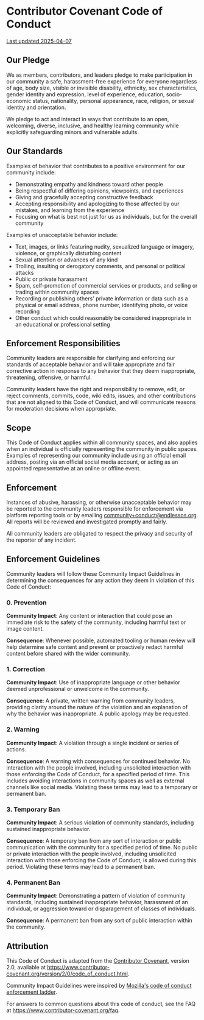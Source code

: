# Contributor Covenant Code of Conduct

[Last updated 2025-04-07][history]

## Our Pledge

We as members, contributors, and leaders pledge to make participation in our
community a safe, harassment-free experience for everyone regardless of age, 
body size, visible or invisible disability, ethnicity, sex characteristics, 
gender identity and expression, level of experience, education, socio-economic 
status, nationality, personal appearance, race, religion, or sexual identity
and orientation.

We pledge to act and interact in ways that contribute to an open, welcoming,
diverse, inclusive, and healthy learning community while explicitly safeguarding 
minors and vulnerable adults.

## Our Standards

Examples of behavior that contributes to a positive environment for our
community include:

* Demonstrating empathy and kindness toward other people
* Being respectful of differing opinions, viewpoints, and experiences
* Giving and gracefully accepting constructive feedback
* Accepting responsibility and apologizing to those affected by our mistakes,
  and learning from the experience
* Focusing on what is best not just for us as individuals, but for the
  overall community

Examples of unacceptable behavior include:

* Text, images, or links featuring nudity, sexualized language or imagery, 
  violence, or graphically disturbing content
* Sexual attention or advances of any kind
* Trolling, insulting or derogatory comments, and personal or political attacks
* Public or private harassment
* Spam, self-promotion of commercial services or products, and selling or 
  trading within community spaces
* Recording or publishing others' private information or data such as a physical 
  or email address, phone number, identifying photo, or voice recording
* Other conduct which could reasonably be considered inappropriate in an
  educational or professional setting

## Enforcement Responsibilities

Community leaders are responsible for clarifying and enforcing our standards of
acceptable behavior and will take appropriate and fair corrective action in
response to any behavior that they deem inappropriate, threatening, offensive,
or harmful.

Community leaders have the right and responsibility to remove, edit, or reject
comments, commits, code, wiki edits, issues, and other contributions that are
not aligned to this Code of Conduct, and will communicate reasons for moderation
decisions when appropriate.

## Scope

This Code of Conduct applies within all community spaces, and also applies when
an individual is officially representing the community in public spaces.
Examples of representing our community include using an official email address,
posting via an official social media account, or acting as an appointed
representative at an online or offline event.

## Enforcement

Instances of abusive, harassing, or otherwise unacceptable behavior may be
reported to the community leaders responsible for enforcement via platform 
reporting tools or by emailing community+conduct@endlessos.org. All reports will
be reviewed and investigated promptly and fairly.

All community leaders are obligated to respect the privacy and security of the
reporter of any incident.

## Enforcement Guidelines

Community leaders will follow these Community Impact Guidelines in determining
the consequences for any action they deem in violation of this Code of Conduct:

### 0. Prevention

**Community Impact**: Any content or interaction that could pose an immediate 
risk to the safety of the community, including harmful text or image content.

**Consequence**: Whenever possible, automated tooling or human review will help
determine safe content and prevent or proactively redact harmful content before
shared with the wider community.

### 1. Correction

**Community Impact**: Use of inappropriate language or other behavior deemed
unprofessional or unwelcome in the community.

**Consequence**: A private, written warning from community leaders, providing
clarity around the nature of the violation and an explanation of why the
behavior was inappropriate. A public apology may be requested.

### 2. Warning

**Community Impact**: A violation through a single incident or series
of actions.

**Consequence**: A warning with consequences for continued behavior. No
interaction with the people involved, including unsolicited interaction with
those enforcing the Code of Conduct, for a specified period of time. This
includes avoiding interactions in community spaces as well as external channels
like social media. Violating these terms may lead to a temporary or
permanent ban.

### 3. Temporary Ban

**Community Impact**: A serious violation of community standards, including
sustained inappropriate behavior.

**Consequence**: A temporary ban from any sort of interaction or public
communication with the community for a specified period of time. No public or
private interaction with the people involved, including unsolicited interaction
with those enforcing the Code of Conduct, is allowed during this period.
Violating these terms may lead to a permanent ban.

### 4. Permanent Ban

**Community Impact**: Demonstrating a pattern of violation of community
standards, including sustained inappropriate behavior,  harassment of an
individual, or aggression toward or disparagement of classes of individuals.

**Consequence**: A permanent ban from any sort of public interaction within
the community.

## Attribution

This Code of Conduct is adapted from the [Contributor Covenant][homepage],
version 2.0, available at
https://www.contributor-covenant.org/version/2/0/code_of_conduct.html.

Community Impact Guidelines were inspired by [Mozilla's code of conduct
enforcement ladder](https://github.com/mozilla/diversity).

[homepage]: https://www.contributor-covenant.org

For answers to common questions about this code of conduct, see the FAQ at
https://www.contributor-covenant.org/faq.

[history]: https://github.com/Endless-Game-Making/.github/commits/main/CODE_OF_CONDUCT.md
